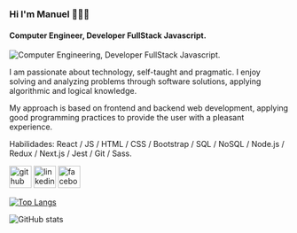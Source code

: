 ###  Hi I'm Manuel 👨‍💻👋

#### Computer Engineer, Developer FullStack Javascript.
![Computer Engineering, Developer FullStack Javascript.](https://res.cloudinary.com/practicaldev/image/fetch/s--nC1yoqNf--/c_imagga_scale,f_auto,fl_progressive,h_420,q_auto,w_1000/https://dev-to-uploads.s3.amazonaws.com/i/2re7bewq15mpw0ghmmnd.png)

I am passionate about technology, self-taught and pragmatic. I enjoy solving and analyzing problems through software solutions, applying algorithmic and logical knowledge. 

My approach is based on frontend and backend web development, applying good programming practices to provide the user with a pleasant experience.

Habilidades: React / JS / HTML / CSS / Bootstrap / SQL / NoSQL / Node.js / Redux / Next.js / Jest / Git / Sass.



[<img src='https://cdn.jsdelivr.net/npm/simple-icons@3.0.1/icons/github.svg' alt='github' height='40'>](https://github.com/ManuelDevWeb)  [<img src='https://cdn.jsdelivr.net/npm/simple-icons@3.0.1/icons/linkedin.svg' alt='linkedin' height='40'>](https://www.linkedin.com/in/https://www.linkedin.com/in/manueldevweb//)  [<img src='https://cdn.jsdelivr.net/npm/simple-icons@3.0.1/icons/facebook.svg' alt='facebook' height='40'>](https://www.facebook.com/https://www.facebook.com/manuel.valencia.921025/)  

[![Top Langs](https://github-readme-stats.vercel.app/api/top-langs/?username=ManuelDevWeb)](https://github.com/anuraghazra/github-readme-stats)

![GitHub stats](https://github-readme-stats.vercel.app/api?username=ManuelDevWeb&show_icons=true)  


<!--
**ManuelDevWeb/ManuelDevWeb** is a ✨ _special_ ✨ repository because its `README.md` (this file) appears on your GitHub profile.

Here are some ideas to get you started:

- 🔭 I’m currently working on ...
- 🌱 I’m currently learning ...
- 👯 I’m looking to collaborate on ...
- 🤔 I’m looking for help with ...
- 💬 Ask me about ...
- 📫 How to reach me: ...
- 😄 Pronouns: ...
- ⚡ Fun fact: ...
-->
